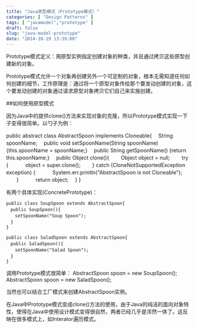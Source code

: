 ```yaml
---
title: "Java原型模式（Prototype模式）"
categories: [ "Design Patterns" ]
tags: [ "javamodel","prototype" ]
draft: false
slug: "java-model-prototype"
date: "2014-10-19 13:39:00"
---
```


Prototype模式定义：用原型实例指定创建对象的种类，并且通过拷贝这些原型创建新的对象。

Prototype模式允许一个对象再创建另外一个可定制的对象，根本无需知道任何如何创建的细节，工作原理是：通过将一个原型对象传给那个要发动创建的对象，这个要发动创建的对象通过请求原型对象拷贝它们自己来实施创建。


<!--more-->


##如何使用原型模式

因为Java中的提供clone()方法来实现对象的克隆，所以Prototype模式实现一下子变得很简单。以勺子为例：

public abstract class AbstractSpoon implements Cloneable{
　String spoonName;
　public void setSpoonName(String spoonName) {this.spoonName = spoonName;}
　public String getSpoonName() {return this.spoonName;}
　public Object clone(){
　　Object object = null;
　　try {
　　　object = super.clone();
　　} catch (CloneNotSupportedException exception) {
　　　System.err.println("AbstractSpoon is not Cloneable");
　　}
　　　return object;
　}
}

有两个具体实现(ConcretePrototype)：

    public class SoupSpoon extends AbstractSpoon{
    　public SoupSpoon(){
    　　setSpoonName("Soup Spoon");
    　}
    }

    public class SaladSpoon extends AbstractSpoon{
    　public SaladSpoon(){
    　　setSpoonName("Salad Spoon");
    　}
    }

调用Prototype模式很简单：
AbstractSpoon spoon = new SoupSpoon();
AbstractSpoon spoon = new SaladSpoon();

当然也可以结合工厂模式来创建AbstractSpoon实例。

在Java中Prototype模式变成clone()方法的使用，由于Java的纯洁的面向对象特性，使得在Java中使用设计模式变得很自然，两者已经几乎是浑然一体了。这反映在很多模式上，如Interator遍历模式。
